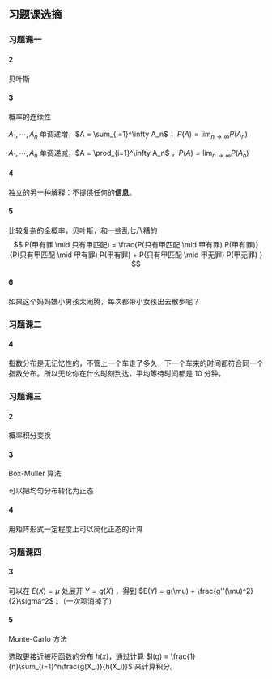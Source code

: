 ## 习题课选摘

### 习题课一

#### 2

贝叶斯

#### 3

概率的连续性

$A_1, \cdots, A_n$ 单调递增，$A = \sum_{i=1}^\infty A_n$ ，$P(A) = \lim_{n\to\infty}P(A_n)$

$A_1, \cdots, A_n$ 单调递减，$A = \prod_{i=1}^\infty A_n$ ，$P(A) = \lim_{n\to\infty}P(A_n)$

####  4

独立的另一种解释：不提供任何的**信息**。

#### 5

比较复杂的全概率，贝叶斯，和一些乱七八糟的
$$
P(甲有罪 \mid 只有甲匹配) = \frac{P(只有甲匹配 \mid 甲有罪) P(甲有罪)}{P(只有甲匹配 \mid 甲有罪) P(甲有罪) + P(只有甲匹配 \mid 甲无罪) P(甲无罪) }
$$

#### 6

如果这个妈妈嫌小男孩太闹腾，每次都带小女孩出去散步呢？

### 习题课二

#### 4

指数分布是无记忆性的，不管上一个车走了多久，下一个车来的时间都符合同一个指数分布。所以无论你在什么时刻到达，平均等待时间都是 10 分钟。

### 习题课三

#### 2

概率积分变换

#### 3

Box-Muller 算法

可以把均匀分布转化为正态

#### 4

用矩阵形式一定程度上可以简化正态的计算

### 习题课四

#### 3

可以在 $E(X) = \mu$ 处展开 $Y = g(X)$ ，得到 $E(Y) = g(\mu) + \frac{g''(\mu)^2}{2}\sigma^2$ 。（一次项消掉了）

#### 5

Monte-Carlo 方法

选取更接近被积函数的分布 $h(x)$，通过计算 $I(g) = \frac{1}{n}\sum_{i=1}^n\frac{g(X_i)}{h(X_i)}$ 来计算积分。


